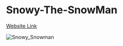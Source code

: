 # Snowy-The-SnowMan

[Website Link](https://snowman-cartoon.netlify.app/)

![Snowy_Snowman](https://user-images.githubusercontent.com/77884951/181179435-12aed76d-476c-4b0e-ab16-c61a8d6178c9.JPG)

